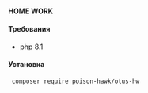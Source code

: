 #### HOME WORK

#### Требования

- php 8.1

#### Установка
```bash
 composer require poison-hawk/otus-hw
```